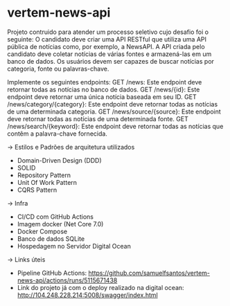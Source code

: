 # vertem-news-api

Projeto contruido para atender um processo seletivo cujo desafio foi o seguinte:
O candidato deve criar uma API RESTful que utiliza uma API pública de notícias como, por exemplo, a NewsAPI. A API criada pelo candidato deve coletar notícias de várias fontes e armazená-las em um banco de dados. Os usuários devem ser capazes de buscar notícias por categoria, fonte ou palavras-chave.

Implemente os seguintes endpoints:
GET /news: Este endpoint deve retornar todas as notícias no banco de dados.
GET /news/{id}: Este endpoint deve retornar uma única notícia baseada em seu ID.
GET /news/category/{category}: Este endpoint deve retornar todas as notícias de uma determinada categoria.
GET /news/source/{source}: Este endpoint deve retornar todas as notícias de uma determinada fonte.
GET /news/search/{keyword}: Este endpoint deve retornar todas as notícias que contêm a palavra-chave fornecida.

-> Estilos e Padrões de arquitetura utilizados
* Domain-Driven Design (DDD)
* SOLID
* Repository Pattern
* Unit Of Work Pattern
* CQRS Pattern

-> Infra
* CI/CD com GitHub Actions
* Imagem docker (Net Core 7.0)
* Docker Compose
* Banco de dados SQLite
* Hospedagem no Servidor Digital Ocean

-> Links úteis
* Pipeline GitHub Actions: https://github.com/samuelfsantos/vertem-news-api/actions/runs/5115671438
* Link do projeto já com o deploy realizado na digital ocean: http://104.248.228.214:5008/swagger/index.html
  


